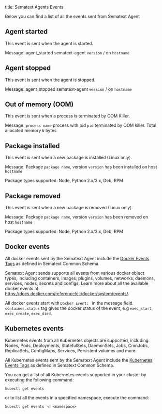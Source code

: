 title: Sematext Agents Events

Below you can find a list of all the events sent from Sematext Agent

## Agent started

This event is sent when the agent is started.

Message: agent_started sematext-agent `version` / on `hostname`

## Agent stopped

This event is sent when the agent is stopped.

Message: agent_stopped sematext-agent `version` / on `hostname`

## Out of memory (OOM)

This event is sent when a process is terminated by OOM Killer.

Message: `process name` process with pid `pid` terminated by OOM killer. Total allocated memory `N` bytes

## Package installed 

This event is sent when a new package is installed (Linux only).

Message: Package `package name`, version `version` has been installed on host `hostname`

Package types supported: Node, Python 2.x/3.x, Deb, RPM

## Package removed

This event is sent when a new package is removed (Linux only).

Message: Package `package name`, version `version` has been removed on host `hostname`

Package types supported: Node, Python 2.x/3.x, Deb, RPM

## Docker events

All docker events sent by the Sematext Agent include the [Docker Events Tags](https://sematext.com/docs/tags/common-schema/#docker-event-tags) as defined in Sematext Common Schema.

Sematext Agent sends supports all events from various docker object types, including containers, images, plugins, volumes, networks, daemons, services, nodes, secrets and configs. Learn more about all the available docker events at: https://docs.docker.com/reference/cli/docker/system/events/.

All docker events start with `Docker Event: ` in the message field. `container.status` tag gives the docker status of the event, e.g `exec_start`, `exec_create`, `exec_died`.

## Kubernetes events

Kubernetes events from all Kubernetes objects are supported, including: Nodes, Pods, Deployments, StatefulSets, DaemonSets, Jobs, CronJobs, ReplicaSets, ConfigMaps, Services, Persistent volumes and more.

All Kubernetes events sent by the Sematext Agent include the [Kubernetes Events Tags](https://sematext.com/docs/tags/common-schema/#kubernetes-event-tags) as defined in Sematext Common Schema.

You can get a list of all Kubernetes events supported in your cluster by executing the following command:

```
kubectl get events
```

or to list all the events in a specified namespace, execute the command:

```
kubectl get events -n <namespace>
```
